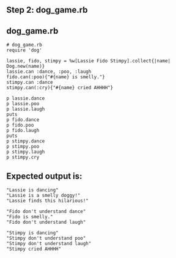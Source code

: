 Step 2: dog_game.rb
-------------------

dog_game.rb
-----------

	# dog_game.rb
	require 'dog'
	
	lassie, fido, stimpy = %w[Lassie Fido Stimpy].collect{|name| Dog.new(name)}
	lassie.can :dance, :poo, :laugh
	fido.can(:poo){"#{name} is smelly."}
	stimpy.can :dance
	stimpy.can(:cry){"#{name} cried AHHHH"}
	
	p lassie.dance
	p lassie.poo
	p lassie.laugh
	puts
	p fido.dance
	p fido.poo
	p fido.laugh
	puts
	p stimpy.dance
	p stimpy.poo
	p stimpy.laugh
	p stimpy.cry


Expected output is:
-------------------

	"Lassie is dancing"
	"Lassie is a smelly doggy!"
	"Lassie finds this hilarious!"
	
	"Fido don't understand dance"
	"Fido is smelly."
	"Fido don't understand laugh"
	
	"Stimpy is dancing"
	"Stimpy don't understand poo"
	"Stimpy don't understand laugh"
	"Stimpy cried AHHHH"

